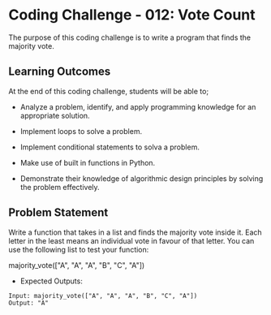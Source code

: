 # Coding Challenge - 012: Vote Count

The purpose of this coding challenge is to write a program that finds the majority vote.

## Learning Outcomes

At the end of this coding challenge, students will be able to;

- Analyze a problem, identify, and apply programming knowledge for an appropriate solution.

- Implement loops to solve a problem.

- Implement conditional statements to solva a problem.

- Make use of built in functions in Python.

- Demonstrate their knowledge of algorithmic design principles by solving the problem effectively.

## Problem Statement

Write a function that takes in a list and finds the majority vote inside it. Each letter in the least means an individual vote in favour of that letter. You can use the following list to test your function:

majority_vote(["A", "A", "A", "B", "C", "A"])

- Expected Outputs:

```text
Input: majority_vote(["A", "A", "A", "B", "C", "A"]) 
Output: "A"
```

